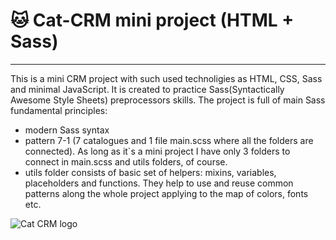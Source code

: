 # :cat: Cat-CRM mini project (HTML + Sass)

---

This is a mini CRM project with such used technoligies as HTML, CSS, Sass and minimal JavaScript. 
It is created to practice Sass(Syntactically Awesome Style Sheets) preprocessors skills. The project is full of main Sass fundamental principles:

- modern Sass syntax
- pattern 7-1 (7 catalogues and 1 file main.scss where all the folders are connected).
As long as it`s a mini project I have only 3 folders to connect in main.scss and utils folders, of course.
- utils folder consists of basic set of helpers: mixins, variables, placeholders and functions.
They help to use and reuse common patterns along the whole project applying to the map of colors, fonts etc.

![Cat CRM logo](src/img/CatCRMpage.png)
